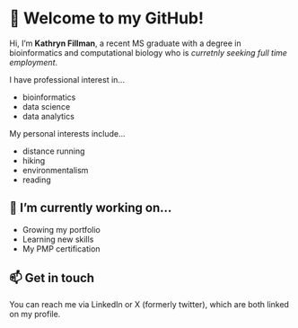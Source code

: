 # 👋 Welcome to my GitHub!
Hi, I’m **Kathryn Fillman**, a recent MS graduate with a degree in bioinformatics and computational biology who is *curretnly seeking full time employment*.

I have professional interest in...
- bioinformatics
- data science
- data analytics

My personal interests include...
- distance running
- hiking
- environmentalism
- reading
## 🌱 I’m currently working on...
- Growing my portfolio
- Learning new skills
- My PMP certification
## 📫 Get in touch
You can reach me via LinkedIn or X (formerly twitter), which are both linked on my profile.

<!---
kfillman/kfillman is a ✨ special ✨ repository because its `README.md` (this file) appears on your GitHub profile.
You can click the Preview link to take a look at your changes.
--->
